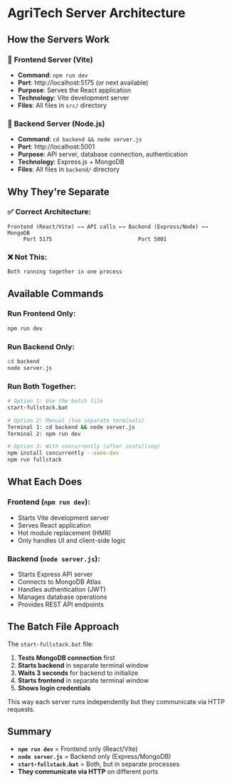 # AgriTech Server Architecture

## How the Servers Work

### 🎨 **Frontend Server (Vite)**
- **Command**: `npm run dev`
- **Port**: http://localhost:5175 (or next available)
- **Purpose**: Serves the React application
- **Technology**: Vite development server
- **Files**: All files in `src/` directory

### 🔧 **Backend Server (Node.js)**
- **Command**: `cd backend && node server.js`
- **Port**: http://localhost:5001
- **Purpose**: API server, database connection, authentication
- **Technology**: Express.js + MongoDB
- **Files**: All files in `backend/` directory

## Why They're Separate

### ✅ **Correct Architecture:**
```
Frontend (React/Vite) ←→ API calls ←→ Backend (Express/Node) ←→ MongoDB
     Port 5175                           Port 5001
```

### ❌ **Not This:**
```
Both running together in one process
```

## Available Commands

### **Run Frontend Only:**
```bash
npm run dev
```

### **Run Backend Only:**
```bash
cd backend
node server.js
```

### **Run Both Together:**
```bash
# Option 1: Use the batch file
start-fullstack.bat

# Option 2: Manual (two separate terminals)
Terminal 1: cd backend && node server.js
Terminal 2: npm run dev

# Option 3: With concurrently (after installing)
npm install concurrently --save-dev
npm run fullstack
```

## What Each Does

### **Frontend (`npm run dev`):**
- Starts Vite development server
- Serves React application
- Hot module replacement (HMR)
- Only handles UI and client-side logic

### **Backend (`node server.js`):**
- Starts Express API server
- Connects to MongoDB Atlas
- Handles authentication (JWT)
- Manages database operations
- Provides REST API endpoints

## The Batch File Approach

The `start-fullstack.bat` file:
1. **Tests MongoDB connection** first
2. **Starts backend** in separate terminal window
3. **Waits 3 seconds** for backend to initialize
4. **Starts frontend** in separate terminal window
5. **Shows login credentials**

This way each server runs independently but they communicate via HTTP requests.

## Summary

- **`npm run dev`** = Frontend only (React/Vite)
- **`node server.js`** = Backend only (Express/MongoDB)
- **`start-fullstack.bat`** = Both, but in separate processes
- **They communicate via HTTP** on different ports
